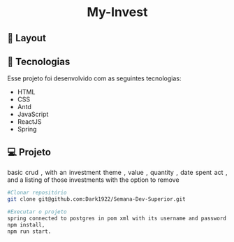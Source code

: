 
<h1 align="center">  My-Invest </h1>


## 🔖 Layout 





## 🚀 Tecnologias

Esse projeto foi desenvolvido com as seguintes tecnologias:

- HTML
- CSS
- Antd
- JavaScript
- ReactJS
- Spring


## 💻 Projeto
<p align="justify"> basic crud , with an investment theme , value , quantity , date spent act , and a listing of those investments with the option to remove  </p>

```bash
#Clonar repositório
git clone git@github.com:Dark1922/Semana-Dev-Superior.git

#Executar o projeto
spring connected to postgres in pom xml with its username and password
npm install,
npm run start.
```
